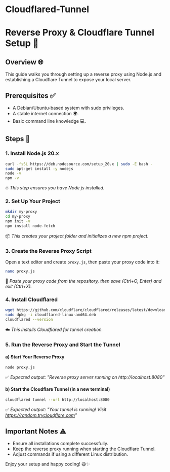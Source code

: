 # Cloudflared-Tunnel

# Reverse Proxy & Cloudflare Tunnel Setup 🚀

## Overview 🌐

This guide walks you through setting up a reverse proxy using Node.js and establishing a Cloudflare Tunnel to expose your local server.

## Prerequisites ✅

- A Debian/Ubuntu-based system with sudo privileges.
- A stable internet connection 🌍.
- Basic command line knowledge 💻.

## Steps 🔧

### 1. Install Node.js 20.x
```bash
curl -fsSL https://deb.nodesource.com/setup_20.x | sudo -E bash -
sudo apt-get install -y nodejs
node -v
npm -v
```
🔥 *This step ensures you have Node.js installed.*

### 2. Set Up Your Project
```bash
mkdir my-proxy
cd my-proxy
npm init -y
npm install node-fetch
```
📦 *This creates your project folder and initializes a new npm project.*

### 3. Create the Reverse Proxy Script
Open a text editor and create `proxy.js`, then paste your proxy code into it:
```bash
nano proxy.js
```
📝 *Paste your proxy code from the repository, then save (Ctrl+O, Enter) and exit (Ctrl+X).*

### 4. Install Cloudflared
```bash
wget https://github.com/cloudflare/cloudflared/releases/latest/download/cloudflared-linux-amd64.deb
sudo dpkg -i cloudflared-linux-amd64.deb
cloudflared --version
```
☁️ *This installs Cloudflared for tunnel creation.*

### 5. Run the Reverse Proxy and Start the Tunnel

#### a) Start Your Reverse Proxy
```bash
node proxy.js
```
✅ *Expected output: "Reverse proxy server running on http://localhost:8080"*

#### b) Start the Cloudflare Tunnel (in a new terminal)
```bash
cloudflared tunnel --url http://localhost:8080
```
✅ *Expected output: "Your tunnel is running! Visit https://random.trycloudflare.com"*

## Important Notes ⚠️

- Ensure all installations complete successfully.
- Keep the reverse proxy running when starting the Cloudflare Tunnel.
- Adjust commands if using a different Linux distribution.

Enjoy your setup and happy coding! 😃✨
